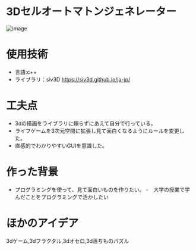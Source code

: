 # 3Dセルオートマトンジェネレーター
![image](https://user-images.githubusercontent.com/88820769/172034560-57935c3b-cfa6-4d2e-bb8b-b6923e2abbe0.png)

# 使用技術
- 言語:c++
- ライブラリ：siv3D
https://siv3d.github.io/ja-jp/

# 工夫点
- 3dの描画をライブラリに頼らずにあえて自分で行っている。
- ライフゲームを3次元空間に拡張し見て面白くなるようにルールを変更した。
- 直感的でわかりやすいGUIを意識した。

# 作った背景
- プログラミングを使って、見て面白いものを作りたい。
-　大学の授業で学んだことをプログラミングで活かしたい

# ほかのアイデア
3dゲーム,3dフラクタル,3dオセロ,3d落ちものパズル




